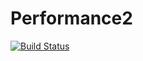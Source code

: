 # Performance2

[![Build Status](https://github.com/AdvancedScientificComputingInJuliaWashU/Performance2.jl/actions/workflows/CI.yml/badge.svg?branch=main)](https://github.com/AdvancedScientificComputingInJuliaWashU/Performance2.jl/actions/workflows/CI.yml?query=branch%3Amain)
